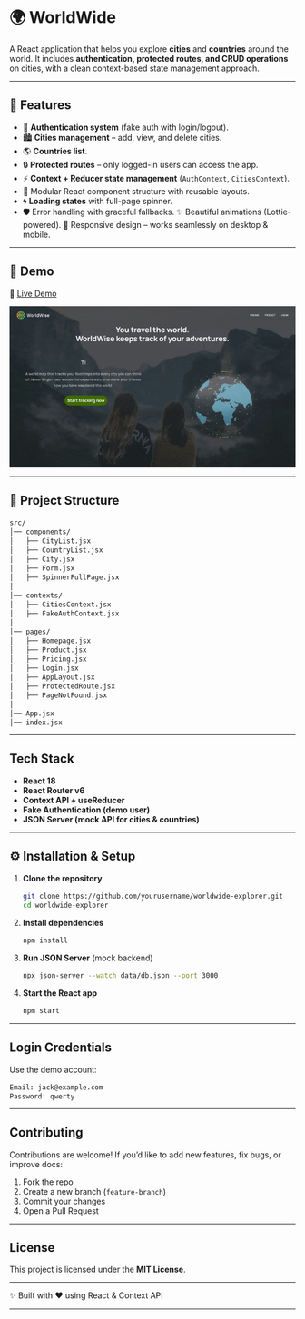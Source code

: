 # 🌍 WorldWide 

A React application that helps you explore **cities** and **countries** around the world.
It includes **authentication, protected routes, and CRUD operations** on cities, with a clean context-based state management approach.

---

## 🚀 Features

* 🔑 **Authentication system** (fake auth with login/logout).
* 🏙 **Cities management** – add, view, and delete cities.
* 🌎 **Countries list**.
* 🔒 **Protected routes** – only logged-in users can access the app.
* ⚡ **Context + Reducer state management** (`AuthContext`, `CitiesContext`).
* 🎨 Modular React component structure with reusable layouts.
* 🌀 **Loading states** with full-page spinner.
* 🛡 Error handling with graceful fallbacks.
✨ Beautiful animations (Lottie-powered).
📱 Responsive design – works seamlessly on desktop & mobile.

---

## 🎥 Demo  

🔗 [Live Demo](https://worldwise-eslam.netlify.app/)  

![App Demo](public/worldwise.gif)

---

## 📂 Project Structure

```
src/
│── components/
│   ├── CityList.jsx
│   ├── CountryList.jsx
│   ├── City.jsx
│   ├── Form.jsx
│   ├── SpinnerFullPage.jsx
│
│── contexts/
│   ├── CitiesContext.jsx
│   ├── FakeAuthContext.jsx
│
│── pages/
│   ├── Homepage.jsx
│   ├── Product.jsx
│   ├── Pricing.jsx
│   ├── Login.jsx
│   ├── AppLayout.jsx
│   ├── ProtectedRoute.jsx
│   ├── PageNotFound.jsx
│
│── App.jsx
│── index.jsx
```

---

##  Tech Stack

* **React 18**
* **React Router v6**
* **Context API + useReducer**
* **Fake Authentication (demo user)**
* **JSON Server (mock API for cities & countries)**

---

## ⚙️ Installation & Setup

1. **Clone the repository**

   ```bash
   git clone https://github.com/yourusername/worldwide-explorer.git
   cd worldwide-explorer
   ```

2. **Install dependencies**

   ```bash
   npm install
   ```

3. **Run JSON Server** (mock backend)

   ```bash
   npx json-server --watch data/db.json --port 3000
   ```

4. **Start the React app**

   ```bash
   npm start
   ```

---

## Login Credentials

Use the demo account:

```
Email: jack@example.com
Password: qwerty
```
---

##  Contributing

Contributions are welcome! If you’d like to add new features, fix bugs, or improve docs:

1. Fork the repo
2. Create a new branch (`feature-branch`)
3. Commit your changes
4. Open a Pull Request

---

##  License

This project is licensed under the **MIT License**.

---

✨ Built with ❤️ using React & Context API

---


